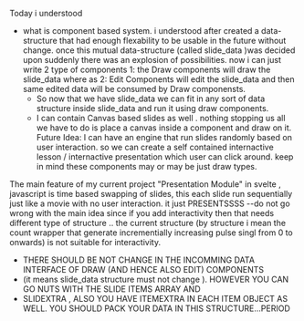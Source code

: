 Today i understood 
  - what is component based system. i understood after created a data-structure that had
    enough flexability to be usable in the future without change. once this mutual data-structure
    (called slide_data )was decided upon suddenly there was an explosion of possibilities. now i can just write 2 type of
    components 1: the Draw components will draw the slide_data where as 2: Edit Components will edit the slide_data
    and then same edited data will be consumed by Draw componensts.
    - So now that we have slide_data we can fit in any sort of data structure inside slide_data and run it using
    draw components.
    - I can contain Canvas based slides as well . nothing stopping  us all we have to do is place a canvas
      inside a component and draw on it.  
Future Idea:
I can have an engine that run slides randomly based on user interaction. so we can create a self contained
internactive lesson / internactive presentation which user can click around. keep in mind these components
may or may be just draw types.

The main feature of my current project "Presentation Module" in svelte , javascript is time based swapping 
of slides, this each slide run sequentially just like a movie with no user interaction. it just PRESENTSSSS
--do not go wrong with the main idea since if you add interactivity then that needs different type of
structure .. the current structure (by structure i mean the count wrapper that generate incrementially
increasing pulse singl from 0 to onwards) is not suitable for interactivity.
- THERE SHOULD BE NOT CHANGE IN THE INCOMMING DATA INTERFACE OF DRAW (AND HENCE ALSO EDIT) COMPONENTS
- (it means slide_data structure must not change ). HOWEVER YOU CAN GO NUTS WITH THE SLIDE ITEMS ARRAY AND
- SLIDEXTRA , ALSO YOU HAVE ITEMEXTRA IN EACH ITEM OBJECT AS WELL. YOU SHOULD PACK YOUR DATA IN THIS
  STRUCTURE...PERIOD
  
  
